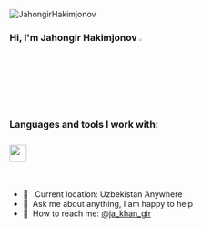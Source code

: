 

<p align="left"> <img src="https://komarev.com/ghpvc/?username=JahongirHakimjonov&label=Profile%20views&color=0e75b6&style=flat" alt="JahongirHakimjonov" /> </p>

### Hi, I'm Jahongir Hakimjonov <img src="https://media.giphy.com/media/hvRJCLFzcasrR4ia7z/giphy.gif" width="3%">

### Languages and tools I work with:


<code><img class="image-class" src="https://s3.dualstack.us-east-2.amazonaws.com/pythondotorg-assets/media/community/logos/python-logo-only.png" width="30px"></code>
<code><img src="https://brandslogos.com/wp-content/uploads/images/large/django-logo.png" width="30px" style="mix-blend-mode: lighten"></code>
<code><img src="https://www.postgresql.org/media/img/about/press/elephant.png" width="35px" style="mix-blend-mode: lighten"></code>
<code><img src="https://img.icons8.com/?size=48&id=20909&format=png" width="40px" style="mix-blend-mode: lighten"></code>
<code><img src="https://img.icons8.com/?size=48&id=21278&format=png" width="40px" style="mix-blend-mode: lighten"></code>



<br />

- 📍 &nbsp; Current location: Uzbekistan Anywhere
- 📝&nbsp; Ask me about anything, I am happy to help
- 📨&nbsp; How to reach me: [@ja_khan_gir](https://instagram.com/ja_khan_gir)
